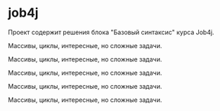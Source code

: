 # job4j
Проект содержит решения блока "Базовый синтаксис" курса Job4j.

Массивы, циклы, интересные, но сложные задачи.

Массивы, циклы, интересные, но сложные задачи.

Массивы, циклы, интересные, но сложные задачи.

Массивы, циклы, интересные, но сложные задачи.

Массивы, циклы, интересные, но сложные задачи.


